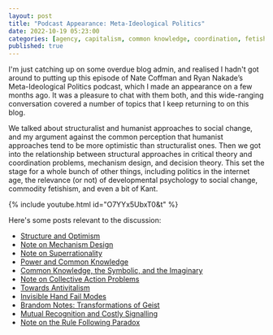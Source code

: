 ```yaml
---
layout: post
title: "Podcast Appearance: Meta-Ideological Politics"
date: 2022-10-19 05:23:00
categories: [agency, capitalism, common knowledge, coordination, fetishism, humanism, normativity, structuralism, superrationality]
published: true
---
```


I'm just catching up on some overdue blog admin, and realised I hadn't got around to putting up this episode of Nate Coffman and Ryan Nakade’s Meta-Ideological Politics podcast, which I made an appearance on a few months ago. It was a pleasure to chat with them both, and this wide-ranging conversation covered a number of topics that I keep returning to on this blog.

We talked about structuralist and humanist approaches to social change, and my argument against the common perception that humanist approaches tend to be more optimistic than structuralist ones. Then we got into the relationship between structural approaches in critical theory and coordination problems, mechanism design, and decision theory. This set the stage for a whole bunch of other things, including politics in the internet age, the relevance (or not) of developmental psychology to social change, commodity fetishism, and even a bit of Kant.

{% include youtube.html id="O7YYx5UbxT0&t" %}

Here's some posts relevant to the discussion:

- [Structure and Optimism]({{site.baseurl}}/2021/08/04/structure-agency.html)
- [Note on Mechanism Design]({{site.baseurl}}/2021/12/14/mechanism.html)
- [Note on Superrationality]({{site.baseurl}}/2020/11/30/superrationality.html)
- [Power and Common Knowledge]({{site.baseurl}}/2021/10/27/common-knowledge-power.html)
- [Common Knowledge, the Symbolic, and the Imaginary]({{site.baseurl}}/2021/02/04/five-to-nine.html)
- [Note on Collective Action Problems]({{site.baseurl}}/2020/09/26/collective-action.html)
- [Towards Antivitalism]({{site.baseurl}}/2021/05/31/antivitalism.html)
- [Invisible Hand Fail Modes]({{site.baseurl}}/2021/01/29/nash.html)
- [Brandom Notes: Transformations of Geist]({{site.baseurl}}/2021/06/22/brandom-snips.html)
- [Mutual Recognition and Costly Signalling]({{site.baseurl}}/2021/01/21/agency-signalling.html})
- [Note on the Rule Following Paradox]({{site.baseurl}}/2020/08/18/rule-following.html)
